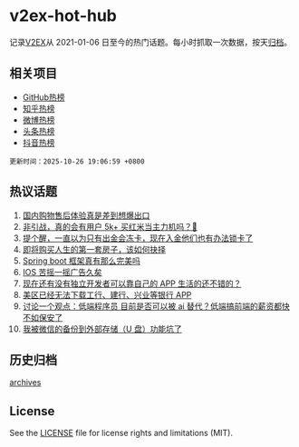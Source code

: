 # v2ex-hot-hub

 记录[V2EX](https://www.v2ex.com/)从 2021-01-06 日至今的热门话题。每小时抓取一次数据，按天[归档](archives)。
 
 ## 相关项目

- [GitHub热榜](https://github.com/snaildev/github-hot-hub)
- [知乎热榜](https://github.com/snaildev/zhihu-hot-hub)
- [微博热榜](https://github.com/snaildev/weibo-hot-hub)
- [头条热榜](https://github.com/snaildev/toutiao-hot-hub)
- [抖音热榜](https://github.com/snaildev/douyin-hot-hub)


 `更新时间：2025-10-26 19:06:59 +0800`

## 热议话题

1. [国内购物售后体验真是差到想爆出口](https://www.v2ex.com/t/1168390)
1. [非引战，真的会有用户 5k+ 买红米当主力机吗？🥺](https://www.v2ex.com/t/1168361)
1. [提个醒，一直以为只有出金会冻卡，现在入金他们也有办法锁卡了](https://www.v2ex.com/t/1168381)
1. [即将购买人生的第一套房子，该如何抉择](https://www.v2ex.com/t/1168356)
1. [Spring boot 框架真有那么完美吗](https://www.v2ex.com/t/1168385)
1. [IOS 苦摇一摇广告久矣](https://www.v2ex.com/t/1168406)
1. [现在还有没有独立开发者可以靠自己的 APP 生活的还不错的？](https://www.v2ex.com/t/1168391)
1. [美区已经无法下载工行、建行、兴业等银行 APP](https://www.v2ex.com/t/1168383)
1. [讨论一个观点：低端程序员 目前是否可以被 ai 替代？低端搞前端的薪资都快不如保安了](https://www.v2ex.com/t/1168386)
1. [我被微信的备份到外部存储（U 盘）功能坑了](https://www.v2ex.com/t/1168340)

## 历史归档

[archives](archives)

## License

See the [LICENSE](LICENSE) file for license rights and limitations (MIT).
